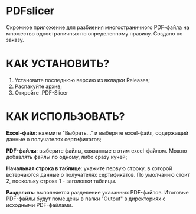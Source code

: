 # PDFslicer
Скромное приложение для разбиения многостраничного PDF-файла на множество одностраничных по определенному правилу. Создано по заказу.

# КАК УСТАНОВИТЬ?
1. Установите последнюю версию из вкладки Releases;
2. Распакуйте архив;
3. Откройте .PDF-Slicer

# КАК ИСПОЛЬЗОВАТЬ?
**Excel-файл**: нажмите "Выбрать..." и выберите excel-файл, содержащий данные о получателях сертификатов;

**PDF-файлы**: выберите файлы, связанные с этим excel-файлом. Можно добавлять файлы по одному, либо сразу кучей;

**Начальная строка в таблице**: укажите первую строку, в которой встерчаются данные о получателях сертификатов. По умолчанию стоит 2, поскольку строка 1 - заголовки таблицы.

**Разделить**: выполняется разделение указанных PDF-файлов. Итоговые PDF-файлы будут помещены в папки "Output" в директориях с исходными PDF-файлами.
